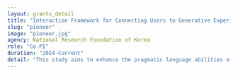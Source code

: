 ```yaml
---
layout: grants_detail
title: "Interaction Framework for Connecting Users to Generative Experiences via Time-Space Expanded Multimedia (TSEM) : Focusing on Resolving Social Communication Disorder"
slug: "pioneer"
image: "pioneer.jpg"
agency: National Research Foundation of Korea
role: "Co-PI"
duration: "2024-Current"
detail: "This study aims to enhance the pragmatic language abilities of individuals with Social Communication Disorder (SCD) by utilizing generative AI to create new content and developing an effective intervention method through Time-Space Expanded Multimedia (TSEM). To achieve this, we profile individuals' information processing and language abilities, then generate scripts for social communication problem scenarios based on their profiles. These scripts are applied within a time-space expanded framework for intervention, and we explore its effectiveness."
---
```

